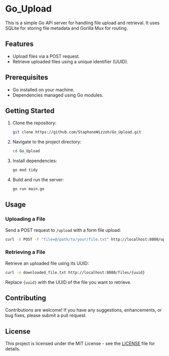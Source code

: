 # Go_Upload

This is a simple Go API server for handling file upload and retrieval. It uses SQLite for storing file metadata and Gorilla Mux for routing.

## Features

- Upload files via a POST request.
- Retrieve uploaded files using a unique identifier (UUID).

## Prerequisites

- Go installed on your machine.
- Dependencies managed using Go modules.

## Getting Started

1. Clone the repository:

    ```bash
    git clone https://github.com/StaphoneWizzoh/Go_Upload.git
    ```

2. Navigate to the project directory:

    ```bash
    cd Go_Upload
    ```

3. Install dependencies:

    ```bash
    go mod tidy
    ```

4. Build and run the server:

    ```bash
    go run main.go
    ```

## Usage

### Uploading a File

Send a POST request to `/upload` with a form file upload:

```bash
curl -X POST -F "file=@/path/to/your/file.txt" http://localhost:8080/upload
```

### Retrieving a File

Retrieve an uploaded file using its UUID:

```bash
curl -o downloaded_file.txt http://localhost:8080/files/{uuid}
```

Replace `{uuid}` with the UUID of the file you want to retrieve.

## Contributing

Contributions are welcome! If you have any suggestions, enhancements, or bug fixes, please submit a pull request.

## License

This project is licensed under the MIT License - see the [LICENSE](LICENSE) file for details.
